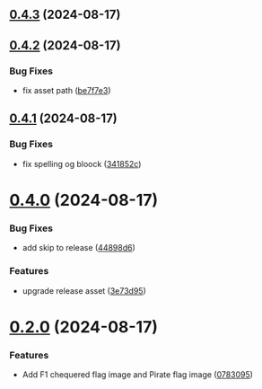 ## [0.4.3](https://github.com/eimi-codes/Bratacha-MCNF/compare/v0.4.2...v0.4.3) (2024-08-17)



## [0.4.2](https://github.com/eimi-codes/Bratacha-MCNF/compare/v0.4.1...v0.4.2) (2024-08-17)


### Bug Fixes

* fix asset path ([be7f7e3](https://github.com/eimi-codes/Bratacha-MCNF/commit/be7f7e3267c0c64880121bd39eda58aeed85430d))



## [0.4.1](https://github.com/eimi-codes/Bratacha-MCNF/compare/v0.4.0...v0.4.1) (2024-08-17)


### Bug Fixes

* fix spelling og bloock ([341852c](https://github.com/eimi-codes/Bratacha-MCNF/commit/341852c171cfc22ea6e31b24b4766956a79421c3))



# [0.4.0](https://github.com/eimi-codes/Bratacha-MCNF/compare/v0.2.0...v0.4.0) (2024-08-17)


### Bug Fixes

* add skip to release ([44898d6](https://github.com/eimi-codes/Bratacha-MCNF/commit/44898d611795394b9a399a815c26cf7f5373fde0))


### Features

* upgrade release asset ([3e73d95](https://github.com/eimi-codes/Bratacha-MCNF/commit/3e73d951917f6707bbc12f689313f590d356d0ca))



# [0.2.0](https://github.com/eimi-codes/Bratacha-MCNF/compare/v0.1.1...v0.2.0) (2024-08-17)


### Features

* Add F1 chequered flag image and Pirate flag image ([0783095](https://github.com/eimi-codes/Bratacha-MCNF/commit/0783095c4be45ad2514680037b8cb632f36271b7))



